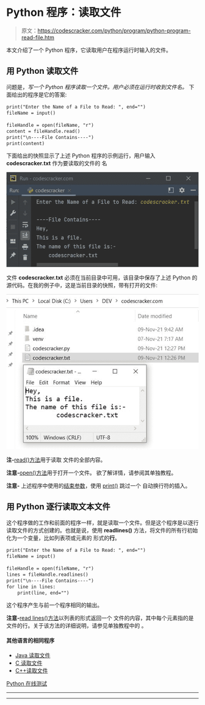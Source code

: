 # Python 程序：读取文件

> 原文：<https://codescracker.com/python/program/python-program-read-file.htm>

本文介绍了一个 Python 程序，它读取用户在程序运行时输入的文件。

## 用 Python 读取文件

问题是，*写一个 Python 程序读取一个文件。用户必须在运行时收到文件名。* 下面给出的程序是它的答案:

```
print("Enter the Name of a File to Read: ", end="")
fileName = input()

fileHandle = open(fileName, "r")
content = fileHandle.read()
print("\n----File Contains----")
print(content)
```

下面给出的快照显示了上述 Python 程序的示例运行，用户输入 **codescracker.txt** 作为要读取的文件的 名

![python program read a file](img/c1f0139bbda3dd2265cfb2b58411896c.png)

文件 **codescracker.txt** 必须在当前目录中可用，该目录中保存了上述 Python 的源代码。在我的例子中，这是当前目录的快照，带有打开的文件:

![python program read file example](img/f62db8d1986c5e3fc6296aba9e17de89.png)

**注-**[read()方法](/python/python-read-function.htm)用于读取 文件的全部内容。

**注意-**[open()方法](/python/python-open-function.htm)用于打开一个文件。 欲了解详情，请参阅其单独教程。

**注意-** 上述程序中使用的[结束参数](/python/python-end.htm)，使用 [print()](/python/python-print-statement.htm) 跳过一个 自动换行符的插入。

## 用 Python 逐行读取文本文件

这个程序做的工作和前面的程序一样，就是读取一个文件。但是这个程序是以逐行读取文件的方式创建的。也就是说，使用 **readlines()** 方法，将文件的所有行初始化为一个变量，比如列表项或元素的 形式的**行**。

```
print("Enter the Name of a File to Read: ", end="")
fileName = input()

fileHandle = open(fileName, "r")
lines = fileHandle.readlines()
print("\n----File Contains----")
for line in lines:
    print(line, end="")
```

这个程序产生与前一个程序相同的输出。

**注意-**[read lines()方法](/python/python-readlines-function.htm)以列表的形式返回一个 文件的内容，其中每个元素指的是文件的行。关于该方法的详细说明，请参见单独教程中的 。

#### 其他语言的相同程序

*   [Java 读取文件](/java/program/java-program-read-file.htm)
*   [C 读取文件](/c/program/c-program-read-file.htm)
*   [C++读取文件](/cpp/program/cpp-program-read-file.htm)

[Python 在线测试](/exam/showtest.php?subid=10)

* * *

* * *